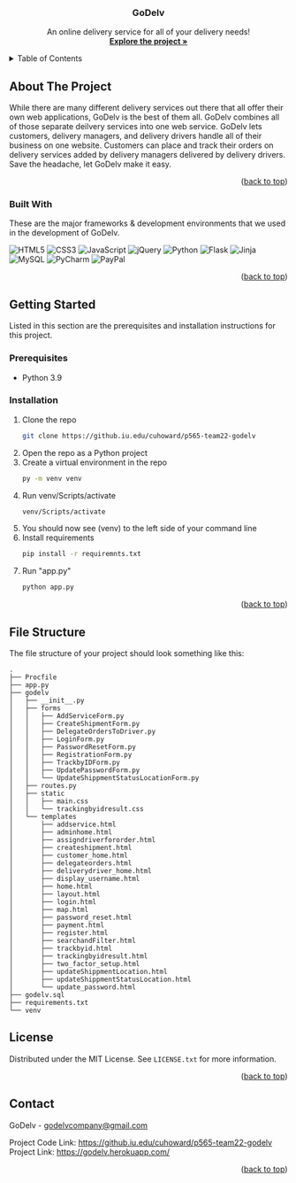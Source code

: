 <!-- README TOP -->
<a name="readme-top"></a>

<!-- PROJECT LOGO -->
<br />
<div align="center">
  <h3 align="center">GoDelv</h3>

  <p align="center">
    An online delivery service for all of your delivery needs!
    <br />
    <a href="https://godelv.herokuapp.com/"><strong>Explore the project »</strong></a>
  </p>
</div>



<!-- TABLE OF CONTENTS -->
<details>
  <summary>Table of Contents</summary>
  <ol>
    <li>
      <a href="#about-the-project">About The Project</a>
      <ul>
        <li><a href="#built-with">Built With</a></li>
      </ul>
    </li>
    <li>
      <a href="#getting-started">Getting Started</a>
      <ul>
        <li><a href="#prerequisites">Prerequisites</a></li>
        <li><a href="#installation">Installation</a></li>
      </ul>
    </li>
    <li><a href="#file-structure">File Structure</a></li>
    <li><a href="#license">License</a></li>
    <li><a href="#contact">Contact</a></li>
  </ol>
</details>



<!-- ABOUT THE PROJECT -->
## About The Project

While there are many different delivery services out there that all offer their own web applications, GoDelv is the best of them all. GoDelv combines all of those separate deilvery services into one web service. GoDelv lets customers, delivery managers, and delivery drivers handle all of their business on one website. Customers can place and track their orders on delivery services added by delivery managers delivered by delivery drivers. Save the headache, let GoDelv make it easy.

<p align="right">(<a href="#readme-top">back to top</a>)</p>



### Built With

These are the major frameworks & development environments that we used in the development of GoDelv.

![HTML5](https://img.shields.io/badge/html5-%23E34F26.svg?style=for-the-badge&logo=html5&logoColor=white)
![CSS3](https://img.shields.io/badge/css3-%231572B6.svg?style=for-the-badge&logo=css3&logoColor=white)
![JavaScript](https://img.shields.io/badge/javascript-%23323330.svg?style=for-the-badge&logo=javascript&logoColor=%23F7DF1E)
![jQuery](https://img.shields.io/badge/jquery-%230769AD.svg?style=for-the-badge&logo=jquery&logoColor=white)
![Python](https://img.shields.io/badge/python-3670A0?style=for-the-badge&logo=python&logoColor=ffdd54)
![Flask](https://img.shields.io/badge/flask-%23000.svg?style=for-the-badge&logo=flask&logoColor=white)
![Jinja](https://img.shields.io/badge/jinja-white.svg?style=for-the-badge&logo=jinja&logoColor=black)
![MySQL](https://img.shields.io/badge/mysql-%2300f.svg?style=for-the-badge&logo=mysql&logoColor=white)
![PyCharm](https://img.shields.io/badge/pycharm-143?style=for-the-badge&logo=pycharm&logoColor=black&color=black&labelColor=green)
![PayPal](https://img.shields.io/badge/PayPal-00457C?style=for-the-badge&logo=paypal&logoColor=white)

<p align="right">(<a href="#readme-top">back to top</a>)</p>



<!-- GETTING STARTED -->
## Getting Started

Listed in this section are the prerequisites and installation instructions for this project.

### Prerequisites

* Python 3.9

### Installation

1. Clone the repo
   ```sh
   git clone https://github.iu.edu/cuhoward/p565-team22-godelv
   ```
2. Open the repo as a Python project
3. Create a virtual environment in the repo
   ```sh
   py -m venv venv
   ```
4. Run venv/Scripts/activate
   ```sh
   venv/Scripts/activate
   ```
5. You should now see (venv) to the left side of your command line
6. Install requirements
   ```sh
   pip install -r requiremnts.txt
   ```
7. Run "app.py"
   ```sh
   python app.py
   ```

<p align="right">(<a href="#readme-top">back to top</a>)</p>



<!-- FILE STRUCTURE -->
## File Structure

The file structure of your project should look something like this:

```
.
├── Procfile
├── app.py
├── godelv
│   ├── __init__.py
│   ├── forms
│   │   ├── AddServiceForm.py
│   │   ├── CreateShipmentForm.py
│   │   ├── DelegateOrdersToDriver.py
│   │   ├── LoginForm.py
│   │   ├── PasswordResetForm.py
│   │   ├── RegistrationForm.py
│   │   ├── TrackbyIDForm.py
│   │   ├── UpdatePasswordForm.py
│   │   └── UpdateShippmentStatusLocationForm.py
│   ├── routes.py
│   ├── static
│   │   ├── main.css
│   │   └── trackingbyidresult.css
│   └── templates
│       ├── addservice.html
│       ├── adminhome.html
│       ├── assigndriverfororder.html
│       ├── createshipment.html
│       ├── customer_home.html
│       ├── delegateorders.html
│       ├── deliverydriver_home.html
│       ├── display_username.html
│       ├── home.html
│       ├── layout.html
│       ├── login.html
│       ├── map.html
│       ├── password_reset.html
│       ├── payment.html
│       ├── register.html
│       ├── searchandFilter.html
│       ├── trackbyid.html
│       ├── trackingbyidresult.html
│       ├── two_factor_setup.html
│       ├── updateShippmentLocation.html
│       ├── updateShippmentStatusLocation.html
│       └── update_password.html
├── godelv.sql
├── requirements.txt
└── venv
```

<!-- LICENSE -->
## License

Distributed under the MIT License. See `LICENSE.txt` for more information.

<p align="right">(<a href="#readme-top">back to top</a>)</p>



<!-- CONTACT -->
## Contact

GoDelv - godelvcompany@gmail.com

Project Code Link: https://github.iu.edu/cuhoward/p565-team22-godelv <br>
Project Link: https://godelv.herokuapp.com/

<p align="right">(<a href="#readme-top">back to top</a>)</p>
